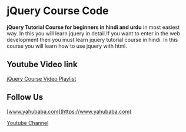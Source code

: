 # jQuery Course Code

**jQuery Tutorial Course for beginners in hindi and urdu** in most easiest way. In this you will learn jquery in detail.If you want to enter in the web development then you must learn jquery tutorial course in hindi. In this course you will learn how to use jquery with html.


## Youtube Video link

[jQuery Course Video Playlist](https://www.youtube.com/playlist?list=PL0b6OzIxLPbzSyiC0PFaqeabe1aGhfrbW)

## Follow Us

[www.yahubaba.com](https://www.yahubaba.com)

[Youtube Channel](https://www.youtube.com/yahoobaba)
